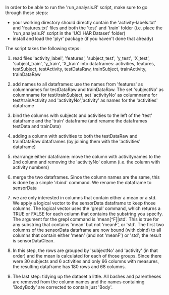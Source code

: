 In order to be able to run the 'run_analysis.R' script, make sure to go through these steps:

* your working directory should directly contain the 'activity-labels.txt' and 'features.txt' files and both the 'test' and 'train' folder
(i.e. place the 'run_analysis.R' script in the 'UCI HAR Dataset' folder)
* install and load the 'plyr' package (if you haven't done that already) 

The script takes the following steps:
1. read files 'activity_label', 'features', 'subject_test', 'y_test', 'X_test', 'subject_train', 'y_train', 'X_train' into dataframes: activities, features, testSubject, testActivity, testDataRaw, trainSubject, trainActivity, trainDataRaw

2. add names to all dataframes: use the names from 'features' as columnnames for testDataRaw and trainDataRaw. The set 'subjectNo' as columnname for test/trainSubject, set 'activityNo' as columnname for test/trainActivity and 'activityNo','activity' as names for the 'activities' dataframe

3. bind the columns with subjects and activities to the left of the 'test' dataframe and the 'train' dataframe
(and rename the dataframes testData and trainData)

4. adding a column with activities to both the testDataRaw and trainDataRaw dataframes (by joining them with the 'activities' dataframe)

5. rearrange either dataframe: move the column with activitynames to the 2nd column and removing the 'activityNo' column (i.e. the column with activity numbers)

6. merge the two dataframes. Since the column names are the same, this is done by a simple 'rbind' command. We rename the dataframe to sensorData

7. we are only interested in columns that contain either a mean or a std. We apply a logical vector to the sensorData dataframe to keep those columns. The logical vector uses the 'grepl' command, which returns a TRUE or FALSE for each column that contains the substring you specify.
The argument for the grepl command is 'mean[^F]|std'. This is true for any substring that contains 'mean' but not 'meanF', or 'std'.
The first two columns of the sensorData dataframe are now bound (with cbind) to all columns that contain either 'mean' (and not 'meanF') or 'std'; the result is sensorDataClean.

8. In this step, the rows are grouped by 'subjectNo' and 'activity' (in that order) and the mean is calculated for each of those groups. 
Since there were 30 subjects and 6 activities and only 66 columns with measures, the resulting dataframe has 180 rows and 68 columns.

9. The last step: tidying up the dataset a little. All bashes and parentheses are removed from the column names and the names containing 'BodyBody' are corrected to contain just 'Body'.